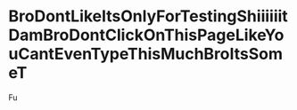 # BroDontLikeItsOnlyForTestingShiiiiiitDamBroDontClickOnThisPageLikeYouCantEvenTypeThisMuchBroItsSomeT
Fu
